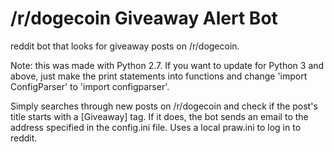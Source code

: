 /r/dogecoin Giveaway Alert Bot
==================

reddit bot that looks for giveaway posts on /r/dogecoin.

Note: this was made with Python 2.7. If you want to update for Python 3 and above, just make the print statements into functions and change 'import ConfigParser' to 'import configparser'.

Simply searches through new posts on /r/dogecoin and check if the post's title starts with a [Giveaway] tag. If it does, the bot sends an email to the address specified in the config.ini file. Uses a local praw.ini to log in to reddit.
